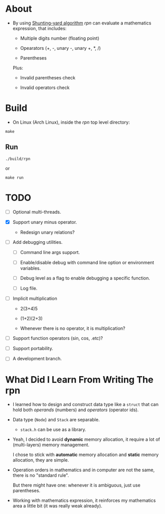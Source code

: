 # About

- By using [Shunting-yard
  algorithm](https://en.wikipedia.org/wiki/Shunting_yard_algorithm)
  _rpn_ can evaluate a mathematics expression, that includes:

  + Multiple digits number (floating point)

  + Opearators (+, -, unary -, unary +, *, /)

  + Parentheses

  Plus:

  + Invalid parentheses check

  + Invalid operators check

# Build

- On Linux (Arch Linux), inside the _rpn_ top level directory:

```shell
make
```

## Run

```shell
./build/rpn
```

or

```shell
make run
```

# TODO

- [ ] Optional multi-threads.

- [x] Support unary minus operator.

  + Redesign unary relations?

- [ ] Add debugging utilities.

  + [ ] Command line args support.

  + [ ] Enable/disable debug with command line option or environment
    variables.

  + [ ] Debug level as a flag to enable debugging a specific function.

  + [ ] Log file.

- [ ] Implicit multiplication

  + 2(3+4)5

  + (1+2)(2+3)

  + Whenever there is no operator, it is multiplication?

- [ ] Support function operators (sin, cos, .etc)?

- [ ] Support portability.

- [ ] A development branch.


# What Did I Learn From Writing The rpn

- I learned how to design and construct data type like a `struct` that
  can hold both _operands_ (numbers) and _operators_ (operator ids).

- Data type (`Node`) and `Stack` are separable.

  + `stack.h` can be use as a library.

- Yeah, I decided to avoid **dynamic** memory allocation, it require
  a lot of (multi-layers) memory management.

  I chose to stick with **automatic** memory allocation and **static**
  memory allocation, they are simple.

- Operation orders in mathematics and in computer are not the same,
  there is no "standard rule".

  But there might have one: whenever it is ambiguous, just use
  parentheses.

- Working with mathematics expression, it reinforces my mathematics area
  a little bit (it was really weak already).

